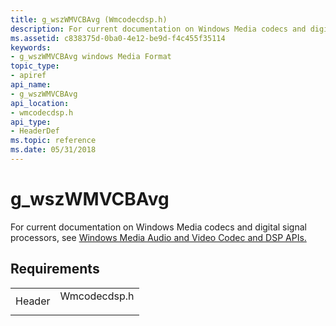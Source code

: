 ```yaml
---
title: g_wszWMVCBAvg (Wmcodecdsp.h)
description: For current documentation on Windows Media codecs and digital signal processors, see Windows Media Audio and Video Codec and DSP APIs.
ms.assetid: c838375d-0ba0-4e12-be9d-f4c455f35114
keywords:
- g_wszWMVCBAvg windows Media Format
topic_type:
- apiref
api_name:
- g_wszWMVCBAvg
api_location:
- wmcodecdsp.h
api_type:
- HeaderDef
ms.topic: reference
ms.date: 05/31/2018
---
```


# g\_wszWMVCBAvg

For current documentation on Windows Media codecs and digital signal processors, see [Windows Media Audio and Video Codec and DSP APIs.](/previous-versions//dd464626(v=vs.85))

## Requirements



|                   |                                                                                         |
|-------------------|-----------------------------------------------------------------------------------------|
| Header<br/> | <dl> <dt>Wmcodecdsp.h</dt> </dl> |



 

